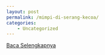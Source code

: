 ```yaml
---
layout: post
permalink: /mimpi-di-serang-kecoa/
categories:
    - Uncategorized
---
```


[Baca Selengkapnya](/06)